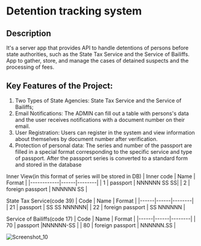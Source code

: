 # Detention tracking system

## Description
It's a server app that provides API to handle detentions of persons before state authorities, such as the State Tax Service and the Service of Bailiffs. App to gather, store, and manage the cases of detained suspects and the processing of fees.

## Key Features of the Project:
1. Two Types of State Agencies: State Tax Service and the Service of Bailiffs;
2. Email Notifications: The ADMIN can fill out a table with persons's data and the user receives notifications with a document number on their email.
3. User Registration: Users can register in the system and view information about themselves by document number after verification.
4. Protection of personal data: The series and number of the passport are filled in a special format corresponding to the specific service and type of passport. After the passport series is converted to a standard form and stored in the database

Inner View(in this format of series will be stored in DB)
| Inner code | Name | Format |
|------------|------|--------|
| 1 | passport | NNNNNN SS SS|
| 2 | foreign passport | NNNNNN SS |

State Tax Service(code 39)
| Code | Name | Format |
|------|------|--------|
| 21 | passport | SS SS NNNNNN|
| 22 | foreign passport | SS NNNNNN |

Service of Bailiffs(code 17)
| Code | Name | Format |
|------|------|--------|
| 70 | passport |NNNNNN-SS |
| 80 | foreign passport | NNNNNN.SS |

![Screenshot_10](https://github.com/MaksymMedvedchuk/DetentionTrackingSystem/assets/106758793/445d0dfc-170b-45bc-98f6-749882482a77)






  







